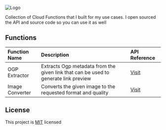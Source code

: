 ![Logo](https://github.com/2002Bishwajeet/serverless-functions/assets/62933155/2cc6d763-c017-4173-8aa9-b9814551aaaa)

<!-- Icon from "https://www.flaticon.com/free-icons/gears" by wokexo8272@adrais.com  -->

Collection of Cloud Functions that I built for my use cases. I open sourced the API and source code so you can use it as well

## Functions

| Function Name   | Description                                                                         | API Reference                      |
| :-------------- | :---------------------------------------------------------------------------------- | :--------------------------------- |
| OGP Extractor   | Extracts Ogp metadata from the given link that can be used to generate link preview | [Visit](/functions/ogp_extractor/) |
| Image Converter | Converts the given image to the requested format and quality                        | [Visit](/functions/img_converter/) |

## License

This project is [MIT](/LICENSE) licensed
